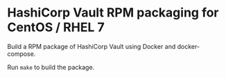 # HashiCorp Vault RPM packaging for CentOS / RHEL 7

Build a RPM package of HashiCorp Vault using Docker and docker-compose.

Run `make` to build the package.
